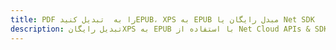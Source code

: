 ---title: PDF را به  تبدیل کنیدEPUB، XPS به EPUB مبدل رایگان یا Net SDKdescription: تبدیل رایگانXPS به EPUB با استفاده از Net Cloud APIs & SDK همچنین اسناد PDF را در Cloud ایجاد، ویرایش و رندر کنید.---